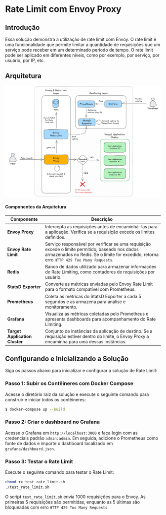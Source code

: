 # Rate Limit com Envoy Proxy
## Introdução
Essa solução demonstra a utilização de rate limit com Envoy. O rate limit é uma funcionalidade que permite limitar a quantidade de requisições que um serviço pode receber em um determinado período de tempo. O rate limit pode ser aplicado em diferentes níveis, como por exemplo, por serviço, por usuário, por IP, etc.

## Arquitetura
![Architecture](documentation/architecture.png)

#### Componentes da Arquitetura
| **Componente**               | **Descrição**                                                                                                                                                                               |
|-----------------------------|---------------------------------------------------------------------------------------------------------------------------------------------------------------------------------------------|
| **Envoy Proxy**              | Intercepta as requisições antes de encaminhá-las para a aplicação. Verifica se a requisição excede os limites definidos.                                                                    |
| **Envoy Rate Limit**         | Serviço responsável por verificar se uma requisição excede o limite permitido, baseado nos dados armazenados no Redis. Se o limite for excedido, retorna erro `HTTP 429 Too Many Requests`. |
| **Redis**                    | Banco de dados utilizado para armazenar informações de Rate Limiting, como contadores de requisições por usuário.                                                                           |
| **StatsD Exporter**          | Converte as métricas enviadas pelo Envoy Rate Limit para o formato compatível com Prometheus.                                                                                               |
| **Prometheus**               | Coleta as métricas do StatsD Exporter a cada 5 segundos e as armazena para análise e monitoramento.                                                                                         |
| **Grafana**                  | Visualiza as métricas coletadas pelo Prometheus e apresenta dashboards para acompanhamento do Rate Limiting.                                                                                |
| **Target Application Cluster** | Conjunto de instâncias da aplicação de destino. Se a requisição estiver dentro do limite, o Envoy Proxy a encaminha para uma dessas instâncias.                                             |

## Configurando e Inicializando a Solução
Siga os passos abaixo para inicializar e configurar a solução de Rate Limit:

### Passo 1: Subir os Contêineres com Docker Compose
Acesse o diretório raiz da solução e execute o seguinte comando para construir e iniciar todos os contêineres:

```bash
$ docker-compose up --build
```

### Passo 2: Criar o dashboard no Grafana
Acesse o Grafana em `http://localhost:3000` e faça login com as credenciais padrão `admin:admin`. Em seguida, adicione o Prometheus como fonte de dados e importe o dashboard localizado em `grafana/dashboard.json`.

### Passo 3: Testar o Rate Limit
Execute o seguinte comando para testar o Rate Limit:

```bash
chmod +x test_rate_limit.sh
./test_rate_limit.sh
```

O script `test_rate_limit.sh` envia 1000 requisições para o Envoy. As primeiras 5 requisições são permitidas, enquanto as 5 últimas são bloqueadas com erro `HTTP 429 Too Many Requests`.